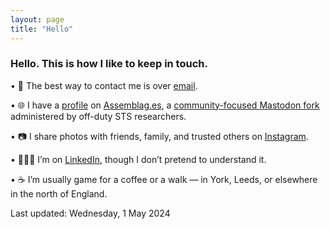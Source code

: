 ```yaml
---  
layout: page
title: "Hello"
---  
```


### Hello. This is how I like to keep in touch.

• 📧 The best way to contact me is over [email](mailto:hello@justinpickard.net).

• 🌐 I have a [profile](https://assemblag.es/@jcalpickard) on [Assemblag.es](https://assemblag.es/), a [community-focused Mastodon fork](https://github.com/hometown-fork/hometown/wiki) administered by off-duty STS researchers.

• 📷 I share photos with friends, family, and trusted others on [Instagram](https://www.instagram.com/jcalpickard/).

• 👨🏻‍💼 I’m on [LinkedIn](https://www.linkedin.com/in/justinpickard/), though I don’t pretend to understand it.

• ☕ I’m usually game for a coffee or a walk — in York, Leeds, or elsewhere in the north of England.

Last updated: Wednesday, 1 May 2024